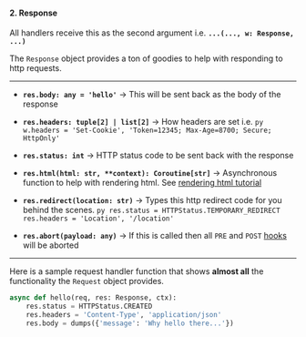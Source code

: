 #### 2. Response
All handlers receive this as the second argument i.e. **`...(..., w: Response, ...)`**

The `Response` object provides a ton of goodies to help with responding to http requests.

-----------------------

- **`res.body: any = 'hello'`** -> This will be sent back as the body of the response

- **`res.headers: tuple[2] | list[2]`** -> How headers are set i.e.
        ```py
        w.headers = 'Set-Cookie', 'Token=12345; Max-Age=8700; Secure; HttpOnly'
        ```

- **`res.status: int`** -> HTTP status code to be sent back with the response

- **`res.html(html: str, **context): Coroutine[str]`** -> Asynchronous function to help with rendering html. See [rendering html tutorial](html.md)

- **`res.redirect(location: str)`** -> Types this http redirect code for you behind the scenes.
        ```py
        res.status = HTTPStatus.TEMPORARY_REDIRECT
        res.headers = 'Location', '/location'
        ```

- **`res.abort(payload: any)`** -> If this is called then all `PRE` and `POST` [hooks]() will be aborted

-----------------------
Here is a sample request handler function that shows **almost all** the functionality the `Request` object provides.
```py
async def hello(req, res: Response, ctx):
    res.status = HTTPStatus.CREATED
    res.headers = 'Content-Type', 'application/json'
    res.body = dumps({'message': 'Why hello there...'})
```